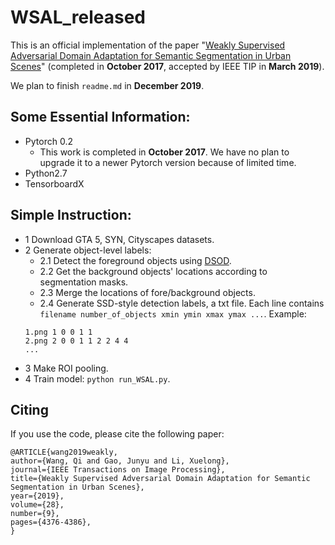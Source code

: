 # WSAL_released

This is an official implementation of the paper "[Weakly Supervised Adversarial Domain Adaptation for Semantic Segmentation in Urban Scenes](https://arxiv.org/abs/1904.09092)" (completed in **October 2017**, accepted by IEEE TIP in **March 2019**).

We plan to finish ```readme.md``` in **December 2019**. 

## Some Essential Information:

- Pytorch 0.2
  - This work is completed in **October 2017**. We have no plan to upgrade it to a newer Pytorch version because of limited time.
- Python2.7
- TensorboardX


## Simple Instruction:
- 1 Download GTA 5, SYN, Cityscapes datasets.
- 2 Generate object-level labels:
  - 2.1 Detect the foreground objects using [DSOD](https://github.com/szq0214/DSOD).
  - 2.2 Get the background objects' locations according to segmentation masks.
  - 2.3 Merge the locations of fore/background objects.
  - 2.4 Generate SSD-style detection labels, a txt file. Each line contains ```filename number_of_objects xmin ymin xmax ymax ...```. 
   Example:
   ```
   1.png 1 0 0 1 1 
   2.png 2 0 0 1 1 2 2 4 4
   ...
   ```
- 3 Make ROI pooling.
- 4 Train model: ```python run_WSAL.py```.

## Citing
If you use the code, please cite the following paper:
```
@ARTICLE{wang2019weakly, 
author={Wang, Qi and Gao, Junyu and Li, Xuelong}, 
journal={IEEE Transactions on Image Processing}, 
title={Weakly Supervised Adversarial Domain Adaptation for Semantic Segmentation in Urban Scenes}, 
year={2019}, 
volume={28}, 
number={9}, 
pages={4376-4386}, 
}
```
